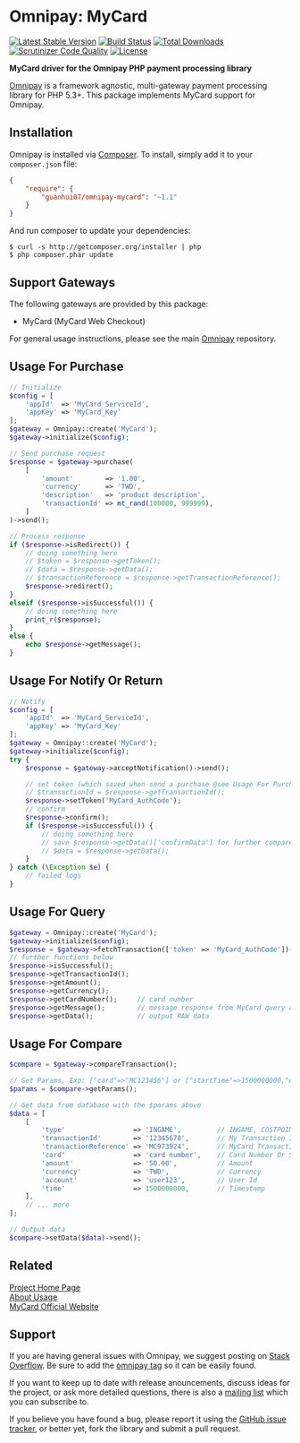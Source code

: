 # Omnipay: MyCard


[![Latest Stable Version](https://poser.pugx.org/xxtime/omnipay-mycard/v/stable)](https://packagist.org/packages/xxtime/omnipay-mycard)
[![Build Status](https://travis-ci.org/xxtime/omnipay-mycard.svg?branch=master)](https://travis-ci.org/xxtime/omnipay-mycard)
[![Total Downloads](https://poser.pugx.org/xxtime/omnipay-mycard/downloads)](https://packagist.org/packages/xxtime/omnipay-mycard)
[![Scrutinizer Code Quality](https://scrutinizer-ci.com/g/xxtime/omnipay-mycard/badges/quality-score.png?b=master)](https://scrutinizer-ci.com/g/xxtime/omnipay-mycard/?branch=master)
[![License](https://poser.pugx.org/xxtime/omnipay-mycard/license)](https://packagist.org/packages/xxtime/omnipay-mycard)


**MyCard driver for the Omnipay PHP payment processing library**

[Omnipay](https://github.com/thephpleague/omnipay) is a framework agnostic, multi-gateway payment
processing library for PHP 5.3+. This package implements MyCard support for Omnipay.

## Installation

Omnipay is installed via [Composer](http://getcomposer.org/). To install, simply add it
to your `composer.json` file:

```json
{
    "require": {
        "guanhui07/omnipay-mycard": "~1.1"
    }
}
```

And run composer to update your dependencies:

    $ curl -s http://getcomposer.org/installer | php
    $ php composer.phar update

## Support Gateways

The following gateways are provided by this package:

* MyCard (MyCard Web Checkout)

For general usage instructions, please see the main [Omnipay](https://github.com/thephpleague/omnipay)
repository.

## Usage For Purchase


```php
// Initialize
$config = [
    'appId'  => 'MyCard_ServiceId',
    'appKey' => 'MyCard_Key'
];
$gateway = Omnipay::create('MyCard');
$gateway->initialize($config);

// Send purchase request
$response = $gateway->purchase(
    [
        'amount'        => '1.00',
        'currency'      => 'TWD',
        'description'   => 'product description',
        'transactionId' => mt_rand(100000, 999999),
    ]
)->send();

// Process response
if ($response->isRedirect()) {
    // doing something here
    // $token = $response->getToken();
    // $data = $response->getData();
    // $transactionReference = $response->getTransactionReference();
    $response->redirect();
}
elseif ($response->isSuccessful()) {
    // doing something here
    print_r($response);
}
else {
    echo $response->getMessage();
}

```


## Usage For Notify Or Return
```php
// Notify
$config = [
    'appId'  => 'MyCard_ServiceId',
    'appKey' => 'MyCard_Key'
];
$gateway = Omnipay::create('MyCard');
$gateway->initialize($config);
try {
    $response = $gateway->acceptNotification()->send();

    // set token (which saved when send a purchase @see Usage For Purchase)
    // $transactionId = $response->getTransactionId();
    $response->setToken('MyCard_AuthCode');
    // confirm
    $response->confirm();
    if ($response->isSuccessful()) {
        // doing something here
        // save $response->getData()['confirmData'] for further compare
        // $data = $response->getData();
    }
} catch (\Exception $e) {
    // failed logs
}
```


## Usage For Query
```php
$gateway = Omnipay::create('MyCard');
$gateway->initialize($config);
$response = $gateway->fetchTransaction(['token' => 'MyCard_AuthCode'])->send();
// further functions below
$response->isSuccessful();
$response->getTransactionId();
$response->getAmount();
$response->getCurrency();
$response->getCardNumber();     // card number
$response->getMessage();        // message response from MyCard query api
$response->getData();           // output RAW data
```


## Usage For Compare

```php
$compare = $gateway->compareTransaction();

// Get Params, Exp: ["card"=>"MC123456"] or ["startTime"=>1500000000,"endTime"=>1560000000];
$params = $compare->getParams();

// Get data from database with the $params above
$data = [
    [
        'type'                 => 'INGAME',         // INGAME, COSTPOINT Or Something Else
        'transactionId'        => '12345678',       // My Transaction Id
        'transactionReference' => 'MC973924',       // MyCard Transaction Id
        'card'                 => 'card number',    // Card Number Or Something Else
        'amount'               => '50.00',          // Amount
        'currency'             => 'TWD',            // Currency
        'account'              => 'user123',        // User Id
        'time'                 => 1500000000,       // Timestamp
    ],
    // ... more
];

// Output data
$compare->setData($data)->send();
```


## Related

[Project Home Page](https://github.com/xxtime/omnipay-mycard)  
[About Usage](https://www.ctolib.com/omnipay.html)  
[MyCard Official Website](https://www.mycard520.com.tw)  


## Support

If you are having general issues with Omnipay, we suggest posting on
[Stack Overflow](http://stackoverflow.com/). Be sure to add the
[omnipay tag](http://stackoverflow.com/questions/tagged/omnipay) so it can be easily found.

If you want to keep up to date with release anouncements, discuss ideas for the project,
or ask more detailed questions, there is also a [mailing list](https://groups.google.com/forum/#!forum/omnipay) which
you can subscribe to.

If you believe you have found a bug, please report it using the [GitHub issue tracker](https://github.com/xxtime/omnipay-mycard/issues),
or better yet, fork the library and submit a pull request.
